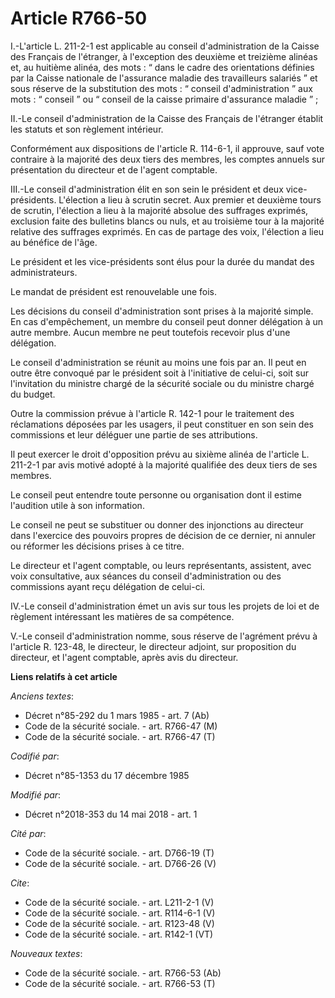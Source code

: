 # Article R766-50

I.-L'article L. 211-2-1 est applicable au conseil d'administration de la Caisse des Français de l'étranger, à l'exception des
deuxième et treizième alinéas et, au huitième alinéa, des mots : “ dans le cadre des orientations définies par la Caisse
nationale de l'assurance maladie des travailleurs salariés ” et sous réserve de la substitution des mots : “ conseil
d'administration ” aux mots : “ conseil ” ou “ conseil de la caisse primaire d'assurance maladie ” ; 

II.-Le conseil d'administration de la Caisse des Français de l'étranger établit les statuts et son règlement intérieur. 

Conformément aux dispositions de l'article R. 114-6-1, il approuve, sauf vote contraire à la majorité des deux tiers des
membres, les comptes annuels sur présentation du directeur et de l'agent comptable. 

III.-Le conseil d'administration élit en son sein le président et deux vice-présidents. L'élection a lieu à scrutin secret.
Aux premier et deuxième tours de scrutin, l'élection a lieu à la majorité absolue des suffrages exprimés, exclusion faite des
bulletins blancs ou nuls, et au troisième tour à la majorité relative des suffrages exprimés. En cas de partage des voix,
l'élection a lieu au bénéfice de l'âge. 

Le président et les vice-présidents sont élus pour la durée du mandat des administrateurs. 

Le mandat de président est renouvelable une fois. 

Les décisions du conseil d'administration sont prises à la majorité simple. En cas d'empêchement, un membre du conseil peut
donner délégation à un autre membre. Aucun membre ne peut toutefois recevoir plus d'une délégation. 

Le conseil d'administration se réunit au moins une fois par an. Il peut en outre être convoqué par le président soit à
l'initiative de celui-ci, soit sur l'invitation du ministre chargé de la sécurité sociale ou du ministre chargé du budget. 

Outre la commission prévue à l'article R. 142-1 pour le traitement des réclamations déposées par les usagers, il peut
constituer en son sein des commissions et leur déléguer une partie de ses attributions. 

Il peut exercer le droit d'opposition prévu au sixième alinéa de l'article L. 211-2-1 par avis motivé adopté à la majorité
qualifiée des deux tiers de ses membres. 

Le conseil peut entendre toute personne ou organisation dont il estime l'audition utile à son information. 

Le conseil ne peut se substituer ou donner des injonctions au directeur dans l'exercice des pouvoirs propres de décision de
ce dernier, ni annuler ou réformer les décisions prises à ce titre. 

Le directeur et l'agent comptable, ou leurs représentants, assistent, avec voix consultative, aux séances du conseil
d'administration ou des commissions ayant reçu délégation de celui-ci. 

IV.-Le conseil d'administration émet un avis sur tous les projets de loi et de règlement intéressant les matières de sa
compétence. 

V.-Le conseil d'administration nomme, sous réserve de l'agrément prévu à l'article R. 123-48, le directeur, le directeur
adjoint, sur proposition du directeur, et l'agent comptable, après avis du directeur.

**Liens relatifs à cet article**

_Anciens textes_:

  - Décret n°85-292 du 1 mars 1985 - art. 7 (Ab)
  - Code de la sécurité sociale. - art. R766-47 (M)
  - Code de la sécurité sociale. - art. R766-47 (T)

_Codifié par_:

  - Décret n°85-1353 du 17 décembre 1985

_Modifié par_:

  - Décret n°2018-353 du 14 mai 2018 - art. 1

_Cité par_:

  - Code de la sécurité sociale. - art. D766-19 (T)
  - Code de la sécurité sociale. - art. D766-26 (V)

_Cite_:

  - Code de la sécurité sociale. - art. L211-2-1 (V)
  - Code de la sécurité sociale. - art. R114-6-1 (V)
  - Code de la sécurité sociale. - art. R123-48 (V)
  - Code de la sécurité sociale. - art. R142-1 (VT)

_Nouveaux textes_:

  - Code de la sécurité sociale. - art. R766-53 (Ab)
  - Code de la sécurité sociale. - art. R766-53 (T)
